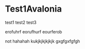 # Test1Avalonia

test1
test2
test3

erofuhrf
eorufhurf
eourferob

not hahahah
kukjkjkjkjkjk
gxgfgxfgfgh

